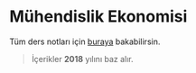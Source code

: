 # Mühendislik Ekonomisi <!-- omit in toc -->

Tüm ders notları için [buraya][Tüm Notlar] bakabilirsin.

> İçerikler **2018** yılını baz alır.

[Tüm Notlar]: https://drive.google.com/open?id=1x6hcsf1sfuF8T-Zp-Ka3-8czkda9FaIz